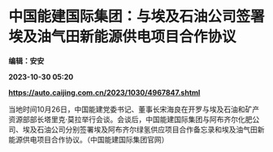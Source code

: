 # 中国能建国际集团：与埃及石油公司签署埃及油气田新能源供电项目合作协议
**编辑：安安**

**2023-10-30 05:20**

**https://auto.caijing.com.cn/2023/1030/4967847.shtml**

当地时间10月26日，中国能建党委书记、董事长宋海良在开罗与埃及石油和矿产资源部部长塔里克·莫拉举行会谈。会谈后，中国能建国际集团与阿布齐尔化肥公司、埃及石油公司分别签署埃及阿布齐尔绿氢供应项目合作备忘录和埃及油气田新能源供电项目合作协议。（中国能建国际集团官网）